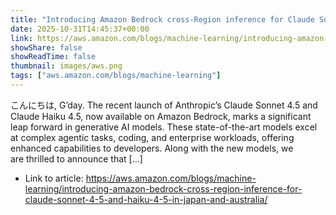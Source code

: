 ```yaml
---
title: "Introducing Amazon Bedrock cross-Region inference for Claude Sonnet 4.5 and Haiku 4.5 in Japan and Australia"
date: 2025-10-31T14:45:37+00:00
link: https://aws.amazon.com/blogs/machine-learning/introducing-amazon-bedrock-cross-region-inference-for-claude-sonnet-4-5-and-haiku-4-5-in-japan-and-australia/
showShare: false
showReadTime: false
thumbnail: images/aws.png
tags: ["aws.amazon.com/blogs/machine-learning"]
---
```

こんにちは, G’day. The recent launch of Anthropic’s Claude Sonnet 4.5 and Claude Haiku 4.5, now available on Amazon Bedrock, marks a significant leap forward in generative AI models. These state-of-the-art models excel at complex agentic tasks, coding, and enterprise workloads, offering enhanced capabilities to developers. Along with the new models, we are thrilled to announce that […]

- Link to article: https://aws.amazon.com/blogs/machine-learning/introducing-amazon-bedrock-cross-region-inference-for-claude-sonnet-4-5-and-haiku-4-5-in-japan-and-australia/